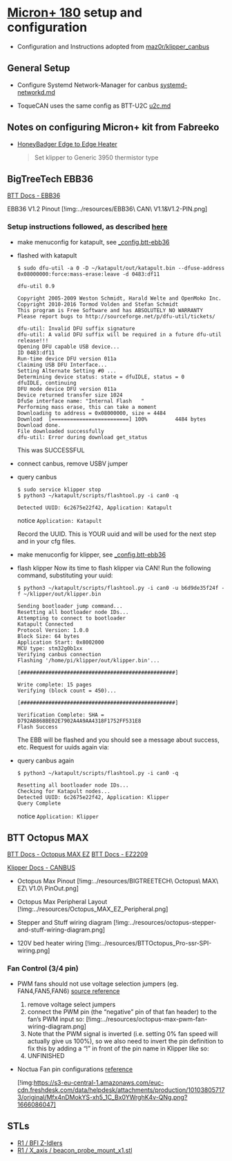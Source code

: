 
# [Micron+ 180](https://github.com/PrintersForAnts/Micron/blob/main/R1_Beta/readme.md) setup and configuration

* Configuration and Instructions adopted from [maz0r/klipper_canbus](https://github.com/maz0r/klipper_canbus)


## General Setup

* Configure Systemd Network-Manager for canbus
  [systemd-networkd.md](https://github.com/maz0r/klipper_canbus/blob/main/extras/systemd-networkd.md)


* ToqueCAN uses the same config as BTT-U2C
  [u2c.md](https://github.com/maz0r/klipper_canbus/blob/main/controller/u2c.md)

## Notes on configuring Micron+ kit from Fabreeko
* [HoneyBadger Edge to Edge Heater](https://www.fabreeko.com/products/fabreeko-edge-to-edge-heaters-for-voron-printers?_pos=1&_sid=183997d92&_ss=r&variant=44851221692671)
  > Set klipper to Generic 3950 thermistor type


## BigTreeTech EBB36
[BTT Docs - EBB36](https://github.com/bigtreetech/docs/blob/master/docs/EBB%2036%20CAN.md)

EBB36 V1.2 Pinout
[!img:../resources/EBB36\ CAN\ V1.1\&V1.2-PIN.png]

### Setup instructions followed, as described [here](https://github.com/EricZimmerman/VoronTools/blob/main/EBB_CAN.md)

* make menuconfig for katapult, see [_config.btt-ebb36](./katapult/_config.btt-ebb36)

* flashed with katapult

  ```
  $ sudo dfu-util -a 0 -D ~/katapult/out/katapult.bin --dfuse-address 0x08000000:force:mass-erase:leave -d 0483:df11

  dfu-util 0.9
  
  Copyright 2005-2009 Weston Schmidt, Harald Welte and OpenMoko Inc.
  Copyright 2010-2016 Tormod Volden and Stefan Schmidt
  This program is Free Software and has ABSOLUTELY NO WARRANTY
  Please report bugs to http://sourceforge.net/p/dfu-util/tickets/
  
  dfu-util: Invalid DFU suffix signature
  dfu-util: A valid DFU suffix will be required in a future dfu-util release!!!
  Opening DFU capable USB device...
  ID 0483:df11
  Run-time device DFU version 011a
  Claiming USB DFU Interface...
  Setting Alternate Setting #0 ...
  Determining device status: state = dfuIDLE, status = 0
  dfuIDLE, continuing
  DFU mode device DFU version 011a
  Device returned transfer size 1024
  DfuSe interface name: "Internal Flash   "
  Performing mass erase, this can take a moment
  Downloading to address = 0x08000000, size = 4484
  Download	[=========================] 100%         4484 bytes
  Download done.
  File downloaded successfully
  dfu-util: Error during download get_status
  ```
  This was SUCCESSFUL

* connect canbus, remove USBV jumper

* query canbus
  ```
  $ sudo service klipper stop
  $ python3 ~/katapult/scripts/flashtool.py -i can0 -q

  Detected UUID: 6c2675e22f42, Application: Katapult
  ```
  notice `Application: Katapult`

  Record the UUID. This is YOUR uuid and will be used for the next step and in your cfg files.

* make menuconfig for klipper, see [_config.btt-ebb36](./klipper/_config.btt-ebb36)

* flash klipper
  Now its time to flash klipper via CAN! Run the following command, substituting your uuid:
  ```
  $ python3 ~/katapult/scripts/flashtool.py -i can0 -u b6d9de35f24f -f ~/klipper/out/klipper.bin

  Sending bootloader jump command...
  Resetting all bootloader node IDs...
  Attempting to connect to bootloader
  Katapult Connected
  Protocol Version: 1.0.0
  Block Size: 64 bytes
  Application Start: 0x8002000
  MCU type: stm32g0b1xx
  Verifying canbus connection
  Flashing '/home/pi/klipper/out/klipper.bin'...

  [##################################################]

  Write complete: 15 pages
  Verifying (block count = 450)...

  [##################################################]

  Verification Complete: SHA = D792AB868BE02E7902A4A9AA4318F1752FF531E8
  Flash Success
  ```
  The EBB will be flashed and you should see a message about success, etc. Request for uuids again via:

* query canbus again
  ```
  $ python3 ~/katapult/scripts/flashtool.py -i can0 -q
  
  Resetting all bootloader node IDs...
  Checking for Katapult nodes...
  Detected UUID: 6c2675e22f42, Application: Klipper
  Query Complete
  ```
  notice `Application: Klipper`




## BTT Octopus MAX

[BTT Docs - Octopus MAX EZ](https://github.com/bigtreetech/docs/blob/master/docs/Octopus%20MAX%20EZ.md)
[BTT Docs - EZ2209](https://github.com/bigtreetech/docs/blob/master/docs/EZ2209.md)

[Klipper Docs - CANBUS](https://www.klipper3d.org/CANBUS.html)

* Octopus Max Pinout
  [!img:../resources/BIGTREETECH\ Octopus\ MAX\ EZ\ V1.0\ PinOut.png]

* Octopus Max Peripheral Layout
  [!img:../resources/Octopus_MAX_EZ_Peripheral.png]

* Stepper and Stuff wiring diagram
  [!img:../resources/octopus-stepper-and-stuff-wiring-diagram.png]

* 120V bed heater wiring
  [!img:../resources/BTTOctopus_Pro-ssr-SPI-wiring.png]

### Fan Control (3/4 pin)
* PWM fans should not use voltage selection jumpers (eg. FAN4,FAN5,FAN6)
  [source reference](https://www.nicksherlock.com/2022/01/driving-a-4-pin-computer-pwm-fan-on-the-btt-octopus-using-klipper/)
  1. remove voltage select jumpers
  2. connect the PWM pin (the “negative” pin of that fan header) to the fan’s PWM input so:
     [!img:../resources/octopus-max-pwm-fan-wiring-diagram.png]
  3. Note that the PWM signal is inverted (i.e. setting 0% fan speed will
     actually give us 100%), so we also need to invert the pin definition to fix
     this by adding a “!” in front of the pin name in Klipper like so:
  4. UNFINISHED

* Noctua Fan pin configurations [reference](https://faqs.noctua.at/en/support/solutions/articles/101000081757)

  [!img:https://s3-eu-central-1.amazonaws.com/euc-cdn.freshdesk.com/data/helpdesk/attachments/production/101038057173/original/Mfx4nDMokYS-xh5_1C_Bx0YWrghK4v-QNg.png?1666086047]


## STLs

* [R1 / BFI Z-Idlers](https://github.com/PrintersForAnts/Micron/tree/main/R1_Beta/STLs/Gantry/Idlers)
* [R1 / X_axis / beacon_probe_mount_x1.stl](https://github.com/PrintersForAnts/Micron/blob/main/R1_Beta/STLs/Gantry/X_Axis/Probes/beacon_probe_mount_x1.stl)

